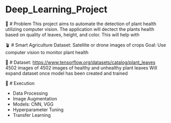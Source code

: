 # Deep_Learning_Project

:seedling: # Problem 
This project aims to automate the detection of plant health utilizing computer vision. The application will dectect the plants health based on quality of leaves, height, and color.
This will help with 


:potted_plant: # Smart Agriculture 
Dataset: Satellite or drone images of crops
Goal: Use computer vision to monitor plant health

:maple_leaf: # Dataset:
https://www.tensorflow.org/datasets/catalog/plant_leaves
4502 images of 4502 images of healthy and unhealthy plant leaves
Will expand dataset once model has been created and trained

:fallen_leaf: # Execution
- Data Processing
- Image Augmentation
- Models: CNN, VGG
- Hyperparameter Tuning
- Transfer Learning
